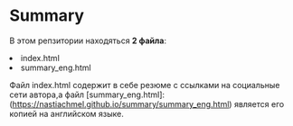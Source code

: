 # Summary
В этом репзитории находяться **2 файла**:
<li>index.html
 <li>summary_eng.html

Файл index.html содержит в себе резюме с ссылками на социальные сети автора,а файл [summary_eng.html]:(https://nastiachmel.github.io/summary/summary_eng.html) является его копией на английском языке.
